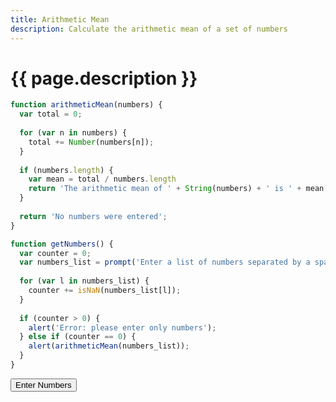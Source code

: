 ```yaml
---
title: Arithmetic Mean
description: Calculate the arithmetic mean of a set of numbers
---
```


# {{ page.description }}

<script src="/cse/day03/arithmeticMean.js"></script>

```javascript
function arithmeticMean(numbers) {
  var total = 0;
  
  for (var n in numbers) {
    total += Number(numbers[n]);
  }
  
  if (numbers.length) {
    var mean = total / numbers.length
    return 'The arithmetic mean of ' + String(numbers) + ' is ' + mean;
  }
  
  return 'No numbers were entered';
}

function getNumbers() {
  var counter = 0;
  var numbers_list = prompt('Enter a list of numbers separated by a space: ').split(' ');
  
  for (var l in numbers_list) {
    counter += isNaN(numbers_list[l]);
  }
  
  if (counter > 0) {
    alert('Error: please enter only numbers');
  } else if (counter == 0) {
    alert(arithmeticMean(numbers_list));
  }
}
```

<button type="button" onclick="getNumbers()">Enter Numbers</button>
